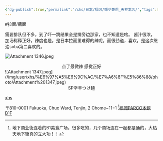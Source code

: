 ```yaml
---
{"dg-publish":true,"permalink":"/xhs/日本/福冈/麺や兼虎_天神本店/","tags":["rednote","福冈"],"created":"2025-03-17T23:01:09.133+08:00","updated":"2025-03-24T20:23:43.649+08:00"}
---
```


#拉面/蘸面 

需要排队但不多，到了吓一跳结果全是排旁边那家，也不知道是啥。
酱汁很浓，加汤稀释正好，辣度也是，是日本拉面里难得的辣呢。面很劲道，喜欢，是这次继油soba第二喜欢的。


![Attachment 1346.jpeg](/img/user/xhs/%E6%97%A5%E6%9C%AC/%E7%A6%8F%E5%86%88/photo/Attachment%201346.jpeg)
<center>点了最微辣 感觉正好</center>
![Attachment 1347.jpeg](/img/user/xhs/%E6%97%A5%E6%9C%AC/%E7%A6%8F%E5%86%88/photo/Attachment%201347.jpeg)
<center>SP辛辛つけ麺</center>

[xhs](https://www.xiaohongshu.com/explore/66f062a90000000027005c46?xsec_token=ABqW31iXGaeLgX03LCtKxC-qG3wbD_n8zhieklKUDBL5A=&xsec_source=pc_user)

〒810-0001 Fukuoka, Chuo Ward, Tenjin, 2 Chome−11−1 [^1]<u>福岡PARCO本館 B1F</u>

[^1]: 地下商业街连着的B1美食广场，很多吃的，几个商场连在一起都是通的，大热天地下街真的立大功！！
